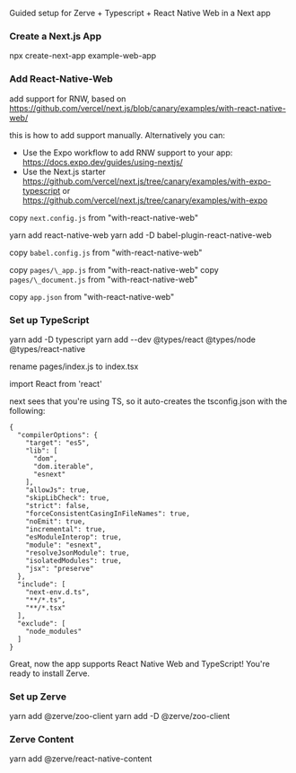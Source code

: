 Guided setup for Zerve + Typescript + React Native Web in a Next app

### Create a Next.js App

npx create-next-app example-web-app

### Add React-Native-Web

add support for RNW, based on https://github.com/vercel/next.js/blob/canary/examples/with-react-native-web/

this is how to add support manually. Alternatively you can:

- Use the Expo workflow to add RNW support to your app: https://docs.expo.dev/guides/using-nextjs/
- Use the Next.js starter https://github.com/vercel/next.js/tree/canary/examples/with-expo-typescript or https://github.com/vercel/next.js/tree/canary/examples/with-expo

copy `next.config.js` from "with-react-native-web"

yarn add react-native-web
yarn add -D babel-plugin-react-native-web

copy `babel.config.js` from "with-react-native-web"

copy `pages/\_app.js` from "with-react-native-web"
copy `pages/\_document.js` from "with-react-native-web"

copy `app.json` from "with-react-native-web"

### Set up TypeScript

yarn add -D typescript
yarn add --dev @types/react @types/node @types/react-native

rename pages/index.js to index.tsx

import React from 'react'

next sees that you're using TS, so it auto-creates the tsconfig.json with the following:

```
{
  "compilerOptions": {
    "target": "es5",
    "lib": [
      "dom",
      "dom.iterable",
      "esnext"
    ],
    "allowJs": true,
    "skipLibCheck": true,
    "strict": false,
    "forceConsistentCasingInFileNames": true,
    "noEmit": true,
    "incremental": true,
    "esModuleInterop": true,
    "module": "esnext",
    "resolveJsonModule": true,
    "isolatedModules": true,
    "jsx": "preserve"
  },
  "include": [
    "next-env.d.ts",
    "**/*.ts",
    "**/*.tsx"
  ],
  "exclude": [
    "node_modules"
  ]
}
```

Great, now the app supports React Native Web and TypeScript! You're ready to install Zerve.

### Set up Zerve

yarn add @zerve/zoo-client
yarn add -D @zerve/zoo-client

### Zerve Content

yarn add @zerve/react-native-content
